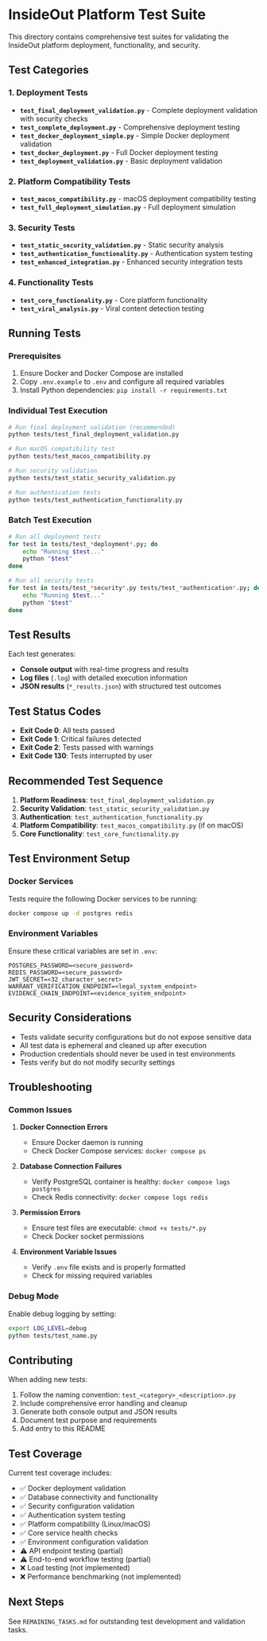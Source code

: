 # InsideOut Platform Test Suite

This directory contains comprehensive test suites for validating the InsideOut platform deployment, functionality, and security.

## Test Categories

### 1. Deployment Tests
- **`test_final_deployment_validation.py`** - Complete deployment validation with security checks
- **`test_complete_deployment.py`** - Comprehensive deployment testing
- **`test_docker_deployment_simple.py`** - Simple Docker deployment validation
- **`test_docker_deployment.py`** - Full Docker deployment testing
- **`test_deployment_validation.py`** - Basic deployment validation

### 2. Platform Compatibility Tests
- **`test_macos_compatibility.py`** - macOS deployment compatibility testing
- **`test_full_deployment_simulation.py`** - Full deployment simulation

### 3. Security Tests
- **`test_static_security_validation.py`** - Static security analysis
- **`test_authentication_functionality.py`** - Authentication system testing
- **`test_enhanced_integration.py`** - Enhanced security integration tests

### 4. Functionality Tests
- **`test_core_functionality.py`** - Core platform functionality
- **`test_viral_analysis.py`** - Viral content detection testing

## Running Tests

### Prerequisites
1. Ensure Docker and Docker Compose are installed
2. Copy `.env.example` to `.env` and configure all required variables
3. Install Python dependencies: `pip install -r requirements.txt`

### Individual Test Execution

```bash
# Run final deployment validation (recommended)
python tests/test_final_deployment_validation.py

# Run macOS compatibility test
python tests/test_macos_compatibility.py

# Run security validation
python tests/test_static_security_validation.py

# Run authentication tests
python tests/test_authentication_functionality.py
```

### Batch Test Execution

```bash
# Run all deployment tests
for test in tests/test_*deployment*.py; do
    echo "Running $test..."
    python "$test"
done

# Run all security tests
for test in tests/test_*security*.py tests/test_*authentication*.py; do
    echo "Running $test..."
    python "$test"
done
```

## Test Results

Each test generates:
- **Console output** with real-time progress and results
- **Log files** (`.log`) with detailed execution information
- **JSON results** (`*_results.json`) with structured test outcomes

## Test Status Codes

- **Exit Code 0**: All tests passed
- **Exit Code 1**: Critical failures detected
- **Exit Code 2**: Tests passed with warnings
- **Exit Code 130**: Tests interrupted by user

## Recommended Test Sequence

1. **Platform Readiness**: `test_final_deployment_validation.py`
2. **Security Validation**: `test_static_security_validation.py`
3. **Authentication**: `test_authentication_functionality.py`
4. **Platform Compatibility**: `test_macos_compatibility.py` (if on macOS)
5. **Core Functionality**: `test_core_functionality.py`

## Test Environment Setup

### Docker Services
Tests require the following Docker services to be running:
```bash
docker compose up -d postgres redis
```

### Environment Variables
Ensure these critical variables are set in `.env`:
```
POSTGRES_PASSWORD=<secure_password>
REDIS_PASSWORD=<secure_password>
JWT_SECRET=<32_character_secret>
WARRANT_VERIFICATION_ENDPOINT=<legal_system_endpoint>
EVIDENCE_CHAIN_ENDPOINT=<evidence_system_endpoint>
```

## Security Considerations

- Tests validate security configurations but do not expose sensitive data
- All test data is ephemeral and cleaned up after execution
- Production credentials should never be used in test environments
- Tests verify but do not modify security settings

## Troubleshooting

### Common Issues

1. **Docker Connection Errors**
   - Ensure Docker daemon is running
   - Check Docker Compose services: `docker compose ps`

2. **Database Connection Failures**
   - Verify PostgreSQL container is healthy: `docker compose logs postgres`
   - Check Redis connectivity: `docker compose logs redis`

3. **Permission Errors**
   - Ensure test files are executable: `chmod +x tests/*.py`
   - Check Docker socket permissions

4. **Environment Variable Issues**
   - Verify `.env` file exists and is properly formatted
   - Check for missing required variables

### Debug Mode

Enable debug logging by setting:
```bash
export LOG_LEVEL=debug
python tests/test_name.py
```

## Contributing

When adding new tests:
1. Follow the naming convention: `test_<category>_<description>.py`
2. Include comprehensive error handling and cleanup
3. Generate both console output and JSON results
4. Document test purpose and requirements
5. Add entry to this README

## Test Coverage

Current test coverage includes:
- ✅ Docker deployment validation
- ✅ Database connectivity and functionality
- ✅ Security configuration validation
- ✅ Authentication system testing
- ✅ Platform compatibility (Linux/macOS)
- ✅ Core service health checks
- ✅ Environment configuration validation
- ⚠️  API endpoint testing (partial)
- ⚠️  End-to-end workflow testing (partial)
- ❌ Load testing (not implemented)
- ❌ Performance benchmarking (not implemented)

## Next Steps

See `REMAINING_TASKS.md` for outstanding test development and validation tasks.